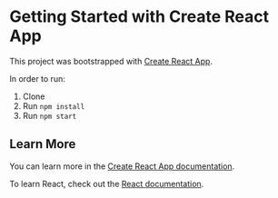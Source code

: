 # Getting Started with Create React App

This project was bootstrapped with [Create React App](https://github.com/facebook/create-react-app).

In order to run:
1. Clone
2. Run `npm install`
3. Run `npm start`

## Learn More

You can learn more in the [Create React App documentation](https://facebook.github.io/create-react-app/docs/getting-started).

To learn React, check out the [React documentation](https://reactjs.org/).
